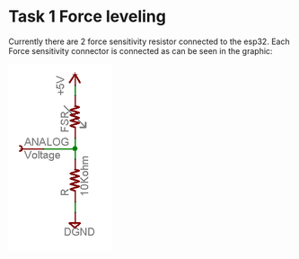 # Task 1 Force leveling

Currently there are 2 force sensitivity resistor connected to the esp32.
Each Force sensitivity connector is connected as can be seen in the graphic:

![Schaltplan](EscapeRoomTask1\force___flex_fsrpulldownsch.gif)